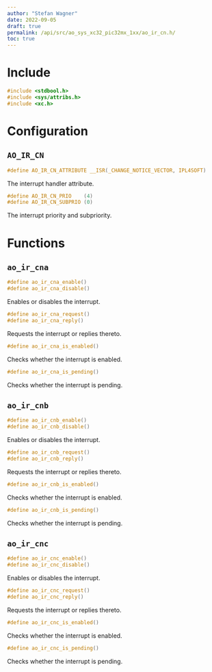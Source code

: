 ```yaml
---
author: "Stefan Wagner"
date: 2022-09-05
draft: true
permalink: /api/src/ao_sys_xc32_pic32mx_1xx/ao_ir_cn.h/
toc: true
---
```


# Include

```c
#include <stdbool.h>
#include <sys/attribs.h>
#include <xc.h>
```

# Configuration

## `AO_IR_CN`

```c
#define AO_IR_CN_ATTRIBUTE __ISR(_CHANGE_NOTICE_VECTOR, IPL4SOFT)
```

The interrupt handler attribute.

```c
#define AO_IR_CN_PRIO    (4)
#define AO_IR_CN_SUBPRIO (0)
```

The interrupt priority and subpriority.

# Functions

## `ao_ir_cna`

```c
#define ao_ir_cna_enable()
#define ao_ir_cna_disable()
```

Enables or disables the interrupt.

```c
#define ao_ir_cna_request()
#define ao_ir_cna_reply()
```

Requests the interrupt or replies thereto.

```c
#define ao_ir_cna_is_enabled()
```

Checks whether the interrupt is enabled.

```c
#define ao_ir_cna_is_pending()
```

Checks whether the interrupt is pending.

## `ao_ir_cnb`

```c
#define ao_ir_cnb_enable()
#define ao_ir_cnb_disable()
```

Enables or disables the interrupt.

```c
#define ao_ir_cnb_request()
#define ao_ir_cnb_reply()
```

Requests the interrupt or replies thereto.

```c
#define ao_ir_cnb_is_enabled()
```

Checks whether the interrupt is enabled.

```c
#define ao_ir_cnb_is_pending()
```

Checks whether the interrupt is pending.

## `ao_ir_cnc`

```c
#define ao_ir_cnc_enable()
#define ao_ir_cnc_disable()
```

Enables or disables the interrupt.

```c
#define ao_ir_cnc_request()
#define ao_ir_cnc_reply()
```

Requests the interrupt or replies thereto.

```c
#define ao_ir_cnc_is_enabled()
```

Checks whether the interrupt is enabled.

```c
#define ao_ir_cnc_is_pending()
```

Checks whether the interrupt is pending.
